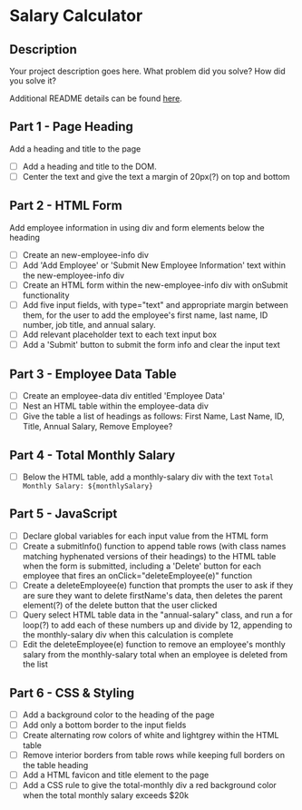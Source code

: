 # Salary Calculator

## Description

Your project description goes here. What problem did you solve? How did you solve it?

Additional README details can be found [here](https://github.com/PrimeAcademy/readme-template/blob/master/README.md).

## Part 1 - Page Heading

Add a heading and title to the page

- [ ] Add a heading and title to the DOM.
- [ ] Center the text and give the text a margin of 20px(?) on top and bottom

## Part 2 - HTML Form

Add employee information in using div and form elements below the heading

- [ ] Create an new-employee-info div
- [ ] Add 'Add Employee' or 'Submit New Employee Information' text within the new-employee-info div
- [ ] Create an HTML form within the new-employee-info div with onSubmit functionality
- [ ] Add five input fields, with type="text" and appropriate margin between them, for the user to add the employee's first name, last name, ID number, job title, and annual salary.
- [ ] Add relevant placeholder text to each text input box
- [ ] Add a 'Submit' button to submit the form info and clear the input text

## Part 3 - Employee Data Table

- [ ] Create an employee-data div entitled 'Employee Data'
- [ ] Nest an HTML table within the employee-data div
- [ ] Give the table a list of headings as follows: First Name, Last Name, ID, Title, Annual Salary, Remove Employee?

## Part 4 - Total Monthly Salary
- [ ] Below the HTML table, add a monthly-salary div with the text `Total Monthly Salary: ${monthlySalary}`

## Part 5 - JavaScript

- [ ] Declare global variables for each input value from the HTML form
- [ ] Create a submitInfo() function to append table rows (with class names matching hyphenated versions of their headings) to the HTML table when the form is submitted, including a 'Delete' button for each employee that fires an onClick="deleteEmployee(e)" function
- [ ] Create a deleteEmployee(e) function that prompts the user to ask if they are sure they want to delete firstName's data, then deletes the parent element(?) of the delete button that the user clicked
- [ ] Query select HTML table data in the "annual-salary" class, and run a for loop(?) to add each of these numbers up and divide by 12, appending to the monthly-salary div when this calculation is complete
- [ ] Edit the deleteEmployee(e) function to remove an employee's monthly salary from the monthly-salary total when an employee is deleted from the list

## Part 6 - CSS & Styling

- [ ] Add a background color to the heading of the page
- [ ] Add only a bottom border to the input fields
- [ ] Create alternating row colors of white and lightgrey within the HTML table
- [ ] Remove interior borders from table rows while keeping full borders on the table heading
- [ ] Add a HTML favicon and title element to the page
- [ ] Add a CSS rule to give the total-monthly div a red background color when the total monthly salary exceeds $20k